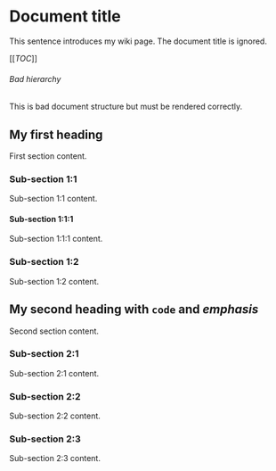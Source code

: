 # Document title

This sentence introduces my wiki page. The document title is ignored.

[[_TOC_]]

###### Bad hierarchy

This is bad document structure
but must be rendered correctly.

## My first heading

First section content.

### Sub-section 1:1

Sub-section 1:1 content.

#### Sub-section 1:1:1

Sub-section 1:1:1 content.

### Sub-section 1:2

Sub-section 1:2 content.

## My second heading with `code` and _emphasis_

Second section content.

### Sub-section 2:1

Sub-section 2:1 content.

### Sub-section 2:2

Sub-section 2:2 content.

### Sub-section 2:3

Sub-section 2:3 content.